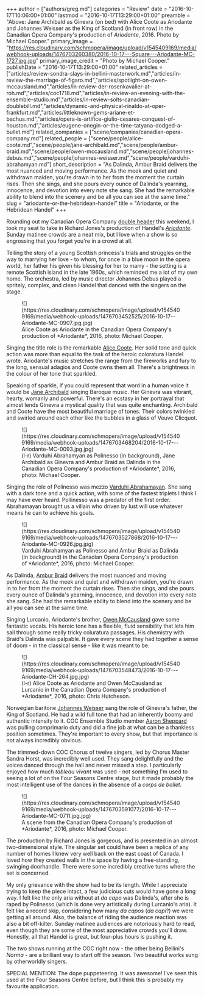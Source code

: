 +++
author = ["authors/greg.md"]
categories = "Review"
date = "2016-10-17T10:06:00+01:00"
lastmod = "2016-10-17T13:29:00+01:00"
preamble = "Above: Jane Archibald as Ginevra (on bed) with Alice Coote as Ariodante and Johannes Weisser as the King of Scotland (in front row) in the Canadian Opera Company's production of *Ariodante*, 2016. Photo by Michael Cooper."
primary_image = "https://res.cloudinary.com/schmopera/image/upload/v1545409169/media/webhook-uploads/1476703260380/2016-10-17---Square---Ariodante-MC-1727.jpg.jpg"
primary_image_credit = "Photo by Michael Cooper."
publishDate = "2016-10-17T13:29:00+01:00"
related_articles = ["articles/review-sondra-slays-in-bellini-masterwork.md","articles/in-review-the-marriage-of-figaro.md","articles/spotlight-on-owen-mccausland.md","articles/in-review-der-rosenkavalier-at-roh.md","articles/coc1718.md","articles/in-review-an-evening-with-the-ensemble-studio.md","articles/in-review-solts-canadian-doublebill.md","articles/dynamic-and-physical-rinaldo-at-oper-frankfurt.md","articles/littleknown-gems-ariane-et-bachus.md","articles/opera-is-artifice-giulio-cesares-conquest-of-houston.md","articles/eugene-onegin-or-the-time-tatyana-dodged-a-bullet.md"]
related_companies = ["scene/companies/canadian-opera-company.md"]
related_people = ["scene/people/alice-coote.md","scene/people/jane-archibald.md","scene/people/ambur-braid.md","scene/people/owen-mccausland.md","scene/people/johannes-debus.md","scene/people/johannes-weisser.md","scene/people/varduhi-abrahamyan.md"]
short_description = "As Dalinda, Ambur Braid delivers the most nuanced and moving performance. As the meek and quiet and withdrawn maiden, you&#039;re drawn in to her from the moment the curtain rises. Then she sings, and she pours every ounce of Dalinda&#039;s yearning, innocence, and devotion into every note she sang. She had the remarkable ability to blend into the scenery and be all you can see at the same time."
slug = "ariodante-or-the-hebridean-handel"
title = "Ariodante, or the Hebridean Handel"
+++

Rounding out my Canadian Opera Company [double header](/review-sondra-slays-in-bellini-masterwork/) this weekend, I took my seat to take in Richard Jones's production of Handel's [*Ariodante*](http://www.coc.ca/PerformancesAndTickets/1617Season/Ariodante.aspx). Sunday matinee crowds are a neat mix, but I love when a show is so engrossing that you forget you're in a crowd at all. 

Telling the story of a young Scottish princess's trials and struggles on the way to marrying her love - to whom, for once in a blue moon in the opera world, her father his given his blessing for her to marry - the setting is a remote Scottish island in the late 1960s, which reminded me a lot of my own home. The orchestra, led by music director Johannes Debus played a spritely, complex, and clean Handel that danced with the singers on the stage. 

<figure data-type="image">![](https://res.cloudinary.com/schmopera/image/upload/v1545409169/media/webhook-uploads/1476703452525/2016-10-17--Ariodante-MC-0907.jpg.jpg)<figcaption>Alice Coote as Ariodante in the Canadian Opera Company's production of *Ariodante*, 2016, photo: Michael Cooper.
</figcaption>
</figure>

Singing the title role is the remarkable [Alice Coote](/talking-with-singers-alice-coote/). Her solid tone and quick action was more than equal to the task of the heroic coloratura Handel wrote. Ariodante's music stretches the range from the fireworks and fury to the long, sensual adagios and Coote owns them all. There's a brightness in the colour of her tone that sparkled. 

Speaking of sparkle, if you could represent that word in a human voice it would be [Jane Archibald](/scene/people/jane-archibald/) singing Baroque music. Her Ginevra was vibrant, hearty, womanly and powerful. There's an ecstasy in her portrayal that almost lends Ginevra a mystical quality that was quite enchanting. Archibald and Coote have the most beautiful marriage of tones. Their colors twinkled and swirled around each other like the bubbles in a glass of Veuve Clicquot.

<figure data-type="image">![](https://res.cloudinary.com/schmopera/image/upload/v1545409169/media/webhook-uploads/1476703468204/2016-10-17---Ariodante-MC-0093.jpg.jpg)
<figcaption>(l-r) Varduhi Abrahamyan as Polinesso (in background), Jane Archibald as Ginevra and Ambur Braid as Dalinda in the Canadian Opera Company's production of *Ariodante*, 2016, photo: Michael Cooper.
</figcaption>
</figure>

Singing the role of Polinesso was mezzo [Varduhi Abrahamayan](/scene/people/varduhi-abrahamayan/). She sang with a dark tone and a quick action, with some of the fastest triplets I think I may have ever heard. Pollinesso was a predator of the first order. Abrahamayan brought us a villain who driven by lust will use whatever means he can to achieve his goals.

<figure data-type="image">![](https://res.cloudinary.com/schmopera/image/upload/v1545409169/media/webhook-uploads/1476703527868/2016-10-17---Ariodante-MC-0926.jpg.jpg)
<figcaption>Varduhi Abrahamyan as Polinesso and Ambur Braid as Dalinda (in background) in the Canadian Opera Company's production of *Ariodante*, 2016, photo: Michael Cooper.
</figcaption>
</figure>

As Dalinda, [Ambur Braid](/talking-with-singers-ambur-braid/) delivers the most nuanced and moving performance. As the meek and quiet and withdrawn maiden, you're drawn in to her from the moment the curtain rises. Then she sings, and she pours every ounce of Dalinda's yearning, innocence, and devotion into every note she sang. She had the remarkable ability to blend into the scenery and be all you can see at the same time.

Singing Lurcanio, Ariodante's brother, [Owen McCausland](/spotlight-on-owen-mccausland/) gave some fantastic vocals. His heroic tone has a flexible, fluid sensibility that lets him sail through some really tricky coluratura passages. His chemistry with Braid's Dalinda was palpable. It gave every scene they had together a sense of doom - in the classical sense - like it was meant to be.

<figure data-type="image">![](https://res.cloudinary.com/schmopera/image/upload/v1545409169/media/webhook-uploads/1476703548473/2016-10-17---Ariodante-CH-264.jpg.jpg)
<figcaption>(l-r) Alice Coote as Ariodante and Owen McCausland as Lurcanio in the Canadian Opera Company's production of *Ariodante*, 2016, photo: Chris Hutcheson.</figcaption>
</figure>

Norwegian baritone [Johannes Weisser](/scene/people/johannes-weisser/) sang the role of Ginevra's father, the King of Scotland. He had a wild full tone that had an inherently boomy and authentic intensity to it. COC Ensemble Studio member [Aaron Sheppard](/scene/people/aaron-sheppard/) was pulling comprimario duty and did a fine job at what can be a thankless position sometimes. They're important to every show, but that importance is not always incredibly obvious.

The trimmed-down COC Chorus of twelve singers, led by Chorus Master Sandra Horst, was incredibly well used. They sang delightfully and the voices danced through the hall and never missed a step. I particularly enjoyed how much *tableau vivant* was used - not something I'm used to seeing a lot of on the Four Seasons Centre stage, but it made probably the most intelligent use of the dances in the absence of a *corps de ballet*. 

<figure data-type="image">![](https://res.cloudinary.com/schmopera/image/upload/v1545409169/media/webhook-uploads/1476703591077/2016-10-17---Ariodante-MC-0711.jpg.jpg)
<figcaption>A scene from the Canadian Opera Company's production of *Ariodante*, 2016, photo: Michael Cooper.
</figcaption>
</figure>

The production by Richard Jones is gorgeous, and is presented in an almost two-dimensional style. The singular set could have been a replica of any number of homes I knew very well back on the east coast of Canada. I loved how they created walls in the space by having a free-standing, swinging doorhandle. There were some incredibly creative turns where the set is concerned. 

My only grievance with the show had to be its length. While I appreciate trying to keep the piece intact, a few judicious cuts would have gone a long way. I felt like the only aria without at *da capo* was Dalinda's, after she is raped by Polinesso (which is done very artistically during Lurcanio's aria). It felt like a record skip, considering how many *da capos* (*da capi*?) we were getting all around. Also, the balance of riding the audience reaction was also a bit off-kilter. Sunday matinee audiences are notoriously hard to read, even though they are some of the most appreciative crowds you'll draw. Honestly, all that Handel is great, but four-plus hours is pushing it.

The two shows running at the COC right now - the other being Bellini's *Norma* - are a brilliant way to start off the season. Two beautiful works sung by otherworldly singers. 

SPECIAL MENTION: The dope puppeteering. It was awesome! I've seen this used at the Four Seasons Centre before, but I think this is probably my favourite application. 
